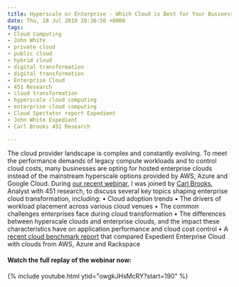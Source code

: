 ```yaml
---
title: Hyperscale or Enterprise - Which Cloud is Best for Your Business?
date: Thu, 18 Jul 2019 20:36:56 +0000
tags:
- Cloud Computing
- John White
- private cloud
- public cloud
- hybrid cloud
- digital transformation
- digital transformation
- Enterprise Cloud
- 451 Research
- cloud transformation
- hyperscale cloud computing
- enterprise cloud computing
- Cloud Spectator report Expedient
- John White Expedient
- Carl Brooks 451 Research

---
```

The cloud provider landscape is complex and constantly evolving. To meet the performance demands of legacy compute workloads and to control cloud costs, many businesses are opting for hosted enterprise clouds instead of the mainstream hyperscale options provided by AWS, Azure and Google Cloud. During [our recent webinar](https://www.youtube.com/watch?v=owgkJHsMcRY&#t=3m10s), I was joined by [Carl Brooks](https://451research.com/analyst-team/analyst/Carl+Brooks), Analyst with 451 research, to discuss several key topics shaping enterprise cloud transformation, including: • Cloud adoption trends • The drivers of workload placement across various cloud venues • The common challenges enterprises face during cloud transformation • The differences between hyperscale clouds and enterprise clouds, and the impact these characteristics have on application performance and cloud cost control • A [recent cloud benchmark report](https://www.expedient.com/2019-cloud-spectator-report/) that compared Expedient Enterprise Cloud with clouds from AWS, Azure and Rackspace

#### **Watch the full replay of the webinar now:**
{% include youtube.html ytid="owgkJHsMcRY?start=190" %}